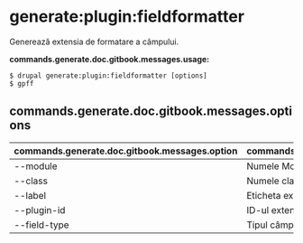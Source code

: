 # generate:plugin:fieldformatter
Generează extensia de formatare a câmpului.

**commands.generate.doc.gitbook.messages.usage:**
```
$ drupal generate:plugin:fieldformatter [options]
$ gpff  
```

## commands.generate.doc.gitbook.messages.options
commands.generate.doc.gitbook.messages.option | commands.generate.doc.gitbook.messages.details
-------|-------------
--module | Numele Modulului.
--class | Numele clasei pentru extensie
--label | Eticheta extensiei
--plugin-id | ID-ul extensiei
--field-type | Tipul câmpului cu, care extensia poate fi folosită
